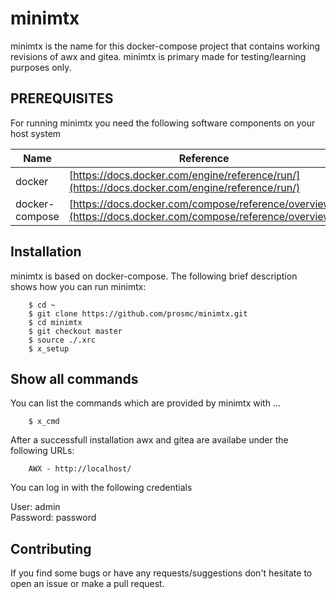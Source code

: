 # minimtx

minimtx is the name for this docker-compose project that contains working revisions of awx and gitea. minimtx is primary
made for testing/learning purposes only.
 

PREREQUISITES
---
For running minimtx you need the following software components on your host system

Name           | Reference    
-------------- | --------------- 
docker         | [https://docs.docker.com/engine/reference/run/](https://docs.docker.com/engine/reference/run/)
docker-compose | [https://docs.docker.com/compose/reference/overview/](https://docs.docker.com/compose/reference/overview/)       


Installation
---
minimtx is based on docker-compose. The following brief description shows how you can run minimtx:

        $ cd ~
        $ git clone https://github.com/prosmc/minimtx.git
        $ cd minimtx
        $ git checkout master
        $ source ./.xrc
        $ x_setup

Show all commands
---
You can list the commands which are provided by minimtx with ...

        $ x_cmd

After a successfull installation awx and gitea are availabe under the following URLs:

        AWX - http://localhost/

You can log in with the following credentials

User: admin <br>
Password: password <br>

Contributing
---
If you find some bugs or have any requests/suggestions don't hesitate to open an issue or make a pull request.
